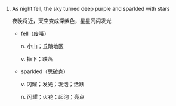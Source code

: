 1. As night fell, the sky turned deep purple and sparkled with stars

    夜晚将近，天空变成深紫色，星星闪闪发光

    - fell（废哦）

        n. 小山；丘陵地区

        v. 掉下；跌落

    - sparkled（思破克）

        v. 闪耀；发光；发泡；活跃

        n. 闪耀；火花；起泡；亮点

